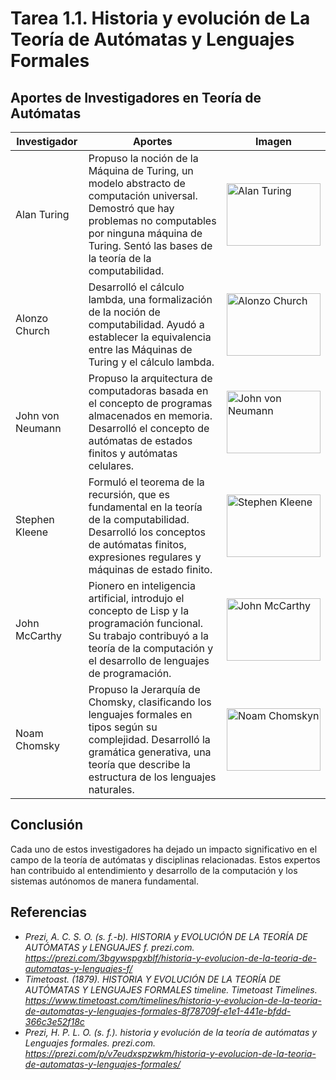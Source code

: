 # Tarea 1.1. Historia y evolución de La Teoría de Autómatas y Lenguajes Formales

## Aportes de Investigadores en Teoría de Autómatas

| Investigador     | Aportes                                                                                       | Imagen                                      |
|------------------|-----------------------------------------------------------------------------------------------|---------------------------------------------|
| Alan Turing      | Propuso la noción de la Máquina de Turing, un modelo abstracto de computación universal. Demostró que hay problemas no computables por ninguna máquina de Turing. Sentó las bases de la teoría de la computabilidad.  | <img src="https://www.biografiasyvidas.com/biografia/t/fotos/turing.jpg" alt="Alan Turing" width="150" height="100">    |
| Alonzo Church    | Desarrolló el cálculo lambda, una formalización de la noción de computabilidad. Ayudó a establecer la equivalencia entre las Máquinas de Turing y el cálculo lambda. | <img src="https://www.biografiasyvidas.com/biografia/c/fotos/church_alonzo.jpg" alt="Alonzo Church" width="150" height="100">        |
| John von Neumann | Propuso la arquitectura de computadoras basada en el concepto de programas almacenados en memoria. Desarrolló el concepto de autómatas de estados finitos y autómatas celulares.| <img src="https://economipedia.com/wp-content/uploads/John-Von-Neumann-1.jpg" alt="John von Neumann" width="150" height="100">        |
| Stephen Kleene   | Formuló el teorema de la recursión, que es fundamental en la teoría de la computabilidad. Desarrolló los conceptos de autómatas finitos, expresiones regulares y máquinas de estado finito. | <img src="https://asset.library.wisc.edu/1711.dl/NH3353XZAAXBJ8I/M/h1380-34a04.jpg" alt="Stephen Kleene" width="150" height="100">        |
| John McCarthy    | Pionero en inteligencia artificial, introdujo el concepto de Lisp y la programación funcional. Su trabajo contribuyó a la teoría de la computación y el desarrollo de lenguajes de programación. | <img src="https://encrypted-tbn0.gstatic.com/images?q=tbn:ANd9GcTRCCMZe7EgaEyaOKsUkfCdRn4F60mJeLKgHeprg7_C&s" alt="John McCarthy" width="150" height="100">        |
| Noam Chomsky     | Propuso la Jerarquía de Chomsky, clasificando los lenguajes formales en tipos según su complejidad. Desarrolló la gramática generativa, una teoría que describe la estructura de los lenguajes naturales.| <img src="https://www.premiosfronterasdelconocimiento.es/wp-content/uploads/sites/2/2019/11/Chomnsky_1000x1140.jpg" alt="Noam Chomskyn" width="150" height="100">        |

## Conclusión
Cada uno de estos investigadores ha dejado un impacto significativo en el campo de la teoría de autómatas y disciplinas relacionadas. Estos expertos han contribuido al entendimiento y desarrollo de la computación y los sistemas autónomos de manera fundamental.

## Referencias
- *Prezi, A. C. S. O. (s. f.-b). HISTORIA y EVOLUCIÓN DE LA TEORÍA DE AUTÓMATAS y LENGUAJES f. prezi.com. https://prezi.com/3bgywspgxblf/historia-y-evolucion-de-la-teoria-de-automatas-y-lenguajes-f/*
- *Timetoast. (1879). HISTORIA Y EVOLUCIÓN DE LA TEORÍA DE AUTÓMATAS Y LENGUAJES FORMALES timeline. Timetoast Timelines. https://www.timetoast.com/timelines/historia-y-evolucion-de-la-teoria-de-automatas-y-lenguajes-formales-8f78709f-e1e1-441e-bfdd-366c3e52f18c*
- *Prezi, H. P. L. O. (s. f.). historia y evolución de la teoría de autómatas y Lenguajes formales. prezi.com. https://prezi.com/p/v7eudxspzwkm/historia-y-evolucion-de-la-teoria-de-automatas-y-lenguajes-formales/*
